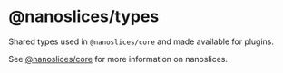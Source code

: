 # @nanoslices/types

Shared types used in `@nanoslices/core` and made available for plugins.

See [@nanoslices/core](https://npmjs.com/package/@nanoslices/core) for more information on nanoslices.
